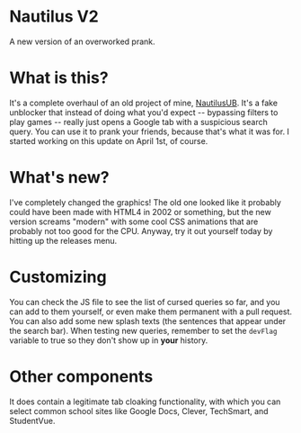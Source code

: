 # Nautilus V2

A new version of an overworked prank.

# What is this?

It's a complete overhaul of an old project of mine, [NautilusUB](https://github.com/Tumbleweed-64/NautilusUB). It's a fake unblocker that instead of doing what you'd expect -- bypassing filters to play games -- really just opens a Google tab with a suspicious search query. You can use it to prank your friends, because that's what it was for. I started working on this update on April 1st, of course.

# What's new?

I've completely changed the graphics! The old one looked like it probably could have been made with HTML4 in 2002 or something, but the new version screams "modern" with some cool CSS animations that are probably not too good for the CPU. Anyway, try it out yourself today by hitting up the releases menu.

# Customizing

You can check the JS file to see the list of cursed queries so far, and you can add to them yourself, or even make them permanent with a pull request. You can also add some new splash texts (the sentences that appear under the search bar).
When testing new queries, remember to set the `devFlag` variable to true so they don't show up in **your** history.

# Other components
It does contain a legitimate tab cloaking functionality, with which you can select common school sites like Google Docs, Clever, TechSmart, and StudentVue.
